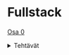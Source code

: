# Fullstack

[Osa 0](https://github.com/amalia53/Fullstack/tree/main/part0)

<details>
  <summary>Tehtävät</summary>
  
  moi
</details>



